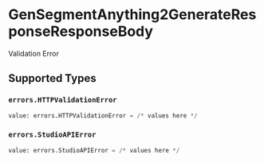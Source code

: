 # GenSegmentAnything2GenerateResponseResponseBody

Validation Error


## Supported Types

### `errors.HTTPValidationError`

```python
value: errors.HTTPValidationError = /* values here */
```

### `errors.StudioAPIError`

```python
value: errors.StudioAPIError = /* values here */
```

